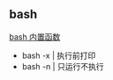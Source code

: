## bash
[bash 内置函数](http://blog.csdn.net/hejinjing_tom_com/article/details/16116455)
- bash -x | 执行前打印
- bash -n | 只运行不执行
